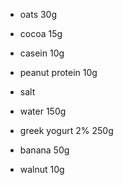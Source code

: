 * oats 30g
* cocoa 15g
* casein 10g
* peanut protein 10g
* salt

* water 150g
* greek yogurt 2% 250g

* banana 50g
* walnut 10g
